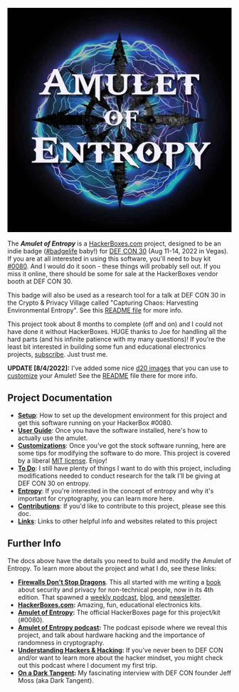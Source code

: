 ![Amulet of Entropy](docs/images/amulet-logo.jpg)

The ***Amulet of Entropy*** is a [HackerBoxes.com](https://hackerboxes.com) project, designed to be an indie badge ([#badgelife](https://www.vice.com/en/article/vbne9a/a-history-of-badgelife-def-cons-unlikely-obsession-with-artistic-circuit-boards) baby!) for [DEF CON 30](https://defcon.org/html/defcon-30/dc-30-index.html) (Aug 11-14, 2022 in Vegas). If you are at all interested in using this software, you'll need to buy kit [#0080](https://hackerboxes.com/products/hackerbox-0080-entropy). And I would do it soon - these things will probably sell out. If you miss it online, there should be some for sale at the HackerBoxes vendor booth at DEF CON 30.

This badge will also be used as a research tool for a talk at DEF CON 30 in the Crypto & Privacy Village called "Capturing Chaos: Harvesting Environmental Entropy". See this [README file](research/README.md) for more info.

This project took about 8 months to complete (off and on) and I could not have done it without HackerBoxes. HUGE thanks to Joe for handling all the hard parts (and his infinite patience with my many questions)! If you're the least bit interested in building some fun and educational electronics projects, [subscribe](https://hackerboxes.com/products/hackerbox-monthly-subscription). Just trust me.

**UPDATE [8/4/2022]:** I've added some nice [d20 images](src/bonus/modes/d20) that you can use to [customize](docs/Customize.md) your Amulet! See the [README](src/bonus/modes/README.md) file there for more info.

## Project Documentation


* **[Setup](docs/Setup.md)**: How to set up the development environment for this project and get this software running on your HackerBox #0080.
* **[User Guide](docs/UserGuide.md)**: Once you have the software installed, here's how to actually use the amulet.
* **[Customizations](docs/Customize.md)**: Once you've got the stock software running, here are some tips for modifying the software to do more. This project is covered by a liberal [MIT license](LICENSE.md). Enjoy!
* **[To Do](docs/TODO.md)**: I still have plenty of things I want to do with this project, including modifications needed to conduct research for the talk I'll be giving at DEF CON 30 on entropy.
* **[Entropy](docs/Entropy.md)**: If you're interested in the concept of entropy and why it's important for cryptography, you can learn more here.
* **[Contributions](docs/Contrib.md)**: If you'd like to contribute to this project, please see this doc.
* **[Links](docs/Links.md)**: Links to other helpful info and websites related to this project

## Further Info

The docs above have the details you need to build and modify the Amulet of Entropy. To learn more about the project and what I do, see these links:

* **[Firewalls Don't Stop Dragons](https://firewallsdontstopdragons.com/)**. This all started with me writing a [book](https://firewallsdontstopdragons.com/buy-the-book/) about security and privacy for non-technical people, now in its 4th edition. That spawned a [weekly podcast](https://firewallsdontstopdragons.com/podcast/), [blog](https://firewallsdontstopdragons.com/), and [newsletter](https://firewallsdontstopdragons.com/newsletter/new-newsletter/).
* **[HackerBoxes.com](https://hackerboxes.com):** Amazing, fun, educational electronics kits. 
* **[Amulet of Entropy](https://hackerboxes.com/products/hackerbox-0080-entropy):** The official HackerBoxes page for this project/kit (#0080).
* **[Amulet of Entropy podcast](https://podcast.firewallsdontstopdragons.com/):** The podcast episode where we reveal this project, and talk about hardware hacking and the importance of randomness in cryptography.
* **[Understanding Hackers & Hacking](https://podcast.firewallsdontstopdragons.com/2021/08/11/understanding-hackers-hacking/):** If you've never been to DEF CON and/or want to learn more about the hacker mindset, you might check out this podcast where I document my first trip.
* **[On a Dark Tangent](https://podcast.firewallsdontstopdragons.com/2021/08/16/on-a-dark-tangent//):** My fascinating interview with DEF CON founder Jeff Moss (aka Dark Tangent).
